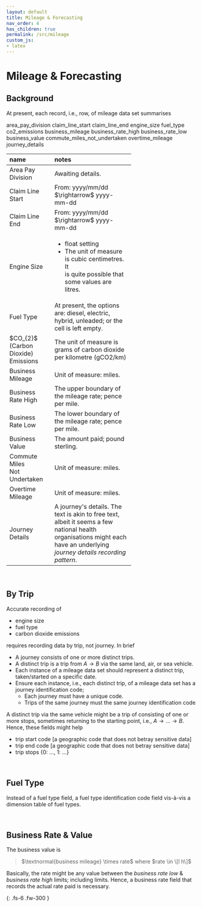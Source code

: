 ```yaml
---
layout: default
title: Mileage & Forecasting
nav_order: 4
has_children: true
permalink: /src/mileage
custom_js:
- latex
---
```


# Mileage & Forecasting


## Background

At present, each record, i.e., row, of mileage data set summarises


area_pay_division	claim_line_start	claim_line_end	engine_size	fuel_type	co2_emissions	business_mileage	business_rate_high	business_rate_low	business_value	commute_miles_not_undertaken	overtime_mileage	journey_details

<table style="width: 65%;">
    <colgroup>
        <col span="1" style="width: 8.0%;">
        <col span="1" style="width: 41.0%;">
    </colgroup>
    <thead><tr style="text-align: left">
        <th>name</th><th>notes</th></tr>
    </thead>
    <tr><td>Area Pay Division</td><td>Awaiting details.</td></tr>
    <tr><td>Claim Line Start</td><td>From: yyyy/mm/dd $\rightarrow$ yyyy-mm-dd</td></tr>
    <tr><td>Claim Line End</td><td>From: yyyy/mm/dd $\rightarrow$ yyyy-mm-dd</td></tr>
    <tr><td>Engine Size</td><td><ul><li>float setting</li><li>The unit of measure is cubic centimetres.  It<br>is quite possible that some values are litres.</li></ul></td></tr>
    <tr><td>Fuel Type</td><td>At present, the options are: diesel, electric, hybrid, unleaded; or the cell is left empty.</td></tr>
    <tr><td>$CO_{2}$ (Carbon Dioxide) Emissions</td><td>The unit of measure is grams of carbon dioxide per kilometre (gCO2/km)</td></tr>
    <tr><td>Business Mileage</td><td>Unit of measure: miles.</td></tr>
    <tr><td>Business Rate High</td><td>The upper boundary of the mileage rate; pence per mile.</td></tr>
    <tr><td>Business Rate Low</td><td>The lower boundary of the mileage rate; pence per mile.</td></tr>
    <tr><td>Business Value</td><td>The amount paid; pound sterling.</td></tr>
    <tr><td>Commute Miles<br>Not Undertaken</td><td>Unit of measure: miles.</td></tr>
    <tr><td>Overtime Mileage</td><td>Unit of measure: miles.</td></tr>
    <tr><td>Journey Details</td><td>A journey's details.  The text is akin to free text, albeit it seems a few national health organisations might each have an underlying <i>journey details recording pattern</i>.</td></tr>
</table>





<br>

## By Trip

Accurate recording of

* engine size
* fuel type
* carbon dioxide emissions

requires recording data by trip, not journey.  In brief

* A journey consists of one or more distinct trips.
* A distinct trip is a trip from $A \rightarrow B$ via the same land, air, or sea vehicle.
* Each instance of a mileage data set should represent a distinct trip, taken/started on a specific date.
* Ensure each instance, i.e., each distinct trip, of a mileage data set has a journey identification code; 
  * Each journey must have a unique code.
  * Trips of the same journey must the same journey identification code

A distinct trip via the same vehicle might be a trip of consisting of one or more stops, sometimes returning to the starting point, i.e., $A \rightarrow \ldots \rightarrow B$.  Hence, these fields might help

* trip start code [a geographic code that does not betray sensitive data]
* trip end code [a geographic code that does not betray sensitive data]
* trip stops {0: $\ldots$, 1: $\ldots$}

<br>

## Fuel Type

Instead of a fuel type field, a fuel type identification code field vis-à-vis a dimension table of fuel types.


<br>

## Business Rate & Value

The business value is

> $\textnormal{business mileage} \times rate$ where $rate \in \[l h\]$

Basically, the rate might be any value between the *business rate low* & *business rate high* limits; including limits.  Hence, a business rate field that records the actual rate paid is necessary.




{: .fs-6 .fw-300 }

<br>
<br>
<br>
<br>
